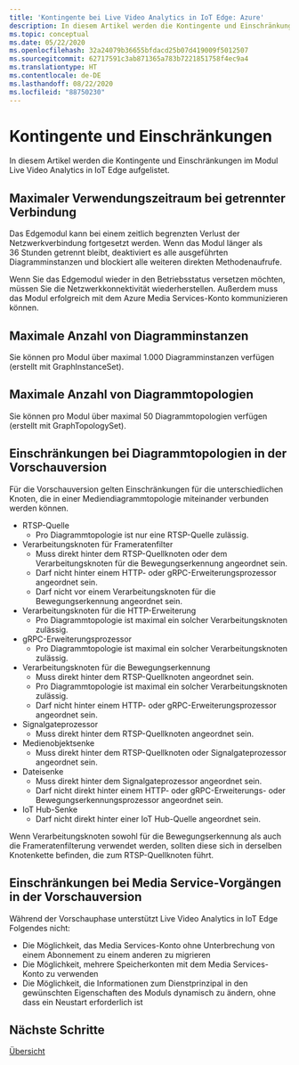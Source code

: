 ```yaml
---
title: 'Kontingente bei Live Video Analytics in IoT Edge: Azure'
description: In diesem Artikel werden die Kontingente und Einschränkungen von Live Video Analytics in IoT Edge beschrieben.
ms.topic: conceptual
ms.date: 05/22/2020
ms.openlocfilehash: 32a24079b36655bfdacd25b07d419009f5012507
ms.sourcegitcommit: 62717591c3ab871365a783b7221851758f4ec9a4
ms.translationtype: HT
ms.contentlocale: de-DE
ms.lasthandoff: 08/22/2020
ms.locfileid: "88750230"
---
```

# <a name="quotas-and-limitations"></a>Kontingente und Einschränkungen

In diesem Artikel werden die Kontingente und Einschränkungen im Modul Live Video Analytics in IoT Edge aufgelistet.

## <a name="maximum-period-of-disconnected-use"></a>Maximaler Verwendungszeitraum bei getrennter Verbindung

Das Edgemodul kann bei einem zeitlich begrenzten Verlust der Netzwerkverbindung fortgesetzt werden. Wenn das Modul länger als 36 Stunden getrennt bleibt, deaktiviert es alle ausgeführten Diagramminstanzen und blockiert alle weiteren direkten Methodenaufrufe.

Wenn Sie das Edgemodul wieder in den Betriebsstatus versetzen möchten, müssen Sie die Netzwerkkonnektivität wiederherstellen. Außerdem muss das Modul erfolgreich mit dem Azure Media Services-Konto kommunizieren können.

## <a name="maximum-number-of-graph-instances"></a>Maximale Anzahl von Diagramminstanzen

Sie können pro Modul über maximal 1.000 Diagramminstanzen verfügen (erstellt mit GraphInstanceSet).

## <a name="maximum-number-of-graph-topologies"></a>Maximale Anzahl von Diagrammtopologien

Sie können pro Modul über maximal 50 Diagrammtopologien verfügen (erstellt mit GraphTopologySet).

## <a name="limitations-on-graph-topologies-at-preview"></a>Einschränkungen bei Diagrammtopologien in der Vorschauversion

Für die Vorschauversion gelten Einschränkungen für die unterschiedlichen Knoten, die in einer Mediendiagrammtopologie miteinander verbunden werden können.

* RTSP-Quelle
   * Pro Diagrammtopologie ist nur eine RTSP-Quelle zulässig.
* Verarbeitungsknoten für Frameratenfilter
   * Muss direkt hinter dem RTSP-Quellknoten oder dem Verarbeitungsknoten für die Bewegungserkennung angeordnet sein.
   * Darf nicht hinter einem HTTP- oder gRPC-Erweiterungsprozessor angeordnet sein.
   * Darf nicht vor einem Verarbeitungsknoten für die Bewegungserkennung angeordnet sein.
* Verarbeitungsknoten für die HTTP-Erweiterung
   * Pro Diagrammtopologie ist maximal ein solcher Verarbeitungsknoten zulässig.
* gRPC-Erweiterungsprozessor
   * Pro Diagrammtopologie ist maximal ein solcher Verarbeitungsknoten zulässig.
* Verarbeitungsknoten für die Bewegungserkennung
   * Muss direkt hinter dem RTSP-Quellknoten angeordnet sein.
   * Pro Diagrammtopologie ist maximal ein solcher Verarbeitungsknoten zulässig.
   * Darf nicht hinter einem HTTP- oder gRPC-Erweiterungsprozessor angeordnet sein.
* Signalgateprozessor
   * Muss direkt hinter dem RTSP-Quellknoten angeordnet sein.
* Medienobjektsenke 
   * Muss direkt hinter dem RTSP-Quellknoten oder Signalgateprozessor angeordnet sein.
* Dateisenke
   * Muss direkt hinter dem Signalgateprozessor angeordnet sein.
   * Darf nicht direkt hinter einem HTTP- oder gRPC-Erweiterungs- oder Bewegungserkennungsprozessor angeordnet sein.
* IoT Hub-Senke
   * Darf nicht direkt hinter einer IoT Hub-Quelle angeordnet sein.

Wenn Verarbeitungsknoten sowohl für die Bewegungserkennung als auch die Frameratenfilterung verwendet werden, sollten diese sich in derselben Knotenkette befinden, die zum RTSP-Quellknoten führt.

## <a name="limitations-on-media-service-operations-at-preview"></a>Einschränkungen bei Media Service-Vorgängen in der Vorschauversion

Während der Vorschauphase unterstützt Live Video Analytics in IoT Edge Folgendes nicht:

* Die Möglichkeit, das Media Services-Konto ohne Unterbrechung von einem Abonnement zu einem anderen zu migrieren
* Die Möglichkeit, mehrere Speicherkonten mit dem Media Services-Konto zu verwenden
* Die Möglichkeit, die Informationen zum Dienstprinzipal in den gewünschten Eigenschaften des Moduls dynamisch zu ändern, ohne dass ein Neustart erforderlich ist

## <a name="next-steps"></a>Nächste Schritte

[Übersicht](overview.md)
